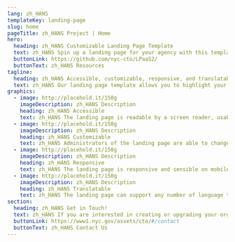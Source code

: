 ```yaml
---
lang: zh_HANS
templateKey: landing-page
slug: home
pageTitle: zh_HANS Project | Home
hero:
  heading: zh_HANS Customizable Landing Page Template 
  text: zh_HANS Spin up a landing page for your agency with this template. It includes all of the resources that you need to have a secure, appealing, and sustainable landing page.
  buttonLink: https://github.com/nyc-cto/LPaaS2/
  buttonText: zh_HANS Resources
tagline:
  heading: zh_HANS Accessible, customizable, responsive, and translatable.
  text: zh_HANS Our landing page template allows you to highlight your organization or agency by making it convenient to spin up a landing page of your own. Agencies can edit the template to include useful content and customize it to highlight your work. The landing page template has key accessibility features, including readability by a screen reader, and the content can be translated into different languages. The page is also responsive on mobile, tablet, and desktop platforms.
graphics:
  - image: http://placehold.it/150g
    imageDescription: zh_HANS Description
    heading: zh_HANS Accessible
    text: zh_HANS The landing page is readable by a screen reader, usable with a keyboard, and has been tested for several additional accessibility features.
  - image: http://placehold.it/150g
    imageDescription: zh_HANS Description
    heading: zh_HANS Customizable
    text: zh_HANS Administrators of the landing page are able to change styling and theming features on the page, as well as edit any necessary content. 
  - image: http://placehold.it/150g
    imageDescription: zh_HANS Description
    heading: zh_HANS Responsive
    text: zh_HANS The landing page is responsive and sensible on mobile, tablet, and desktop platforms. 
  - image: http://placehold.it/150g
    imageDescription: zh_HANS Description
    heading: zh_HANS Translatable
    text: zh_HANS The landing page can support any number of language translations, including right-to-left languages. 
section:
  heading: zh_HANS Get in Touch!
  text: zh_HANS If you are interested in creating or upgrading your organization’s landing page, this landing page template is a great start. For information on how to get started, feel free to contact us.
  buttonLink: https://www1.nyc.gov/assets/cto/#/contact
  buttonText: zh_HANS Contact Us
---
```

